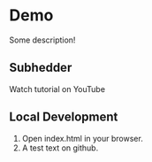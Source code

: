 # Demo

Some description!

## Subhedder

Watch tutorial on YouTube

## Local Development

1. Open index.html in your browser.
2. A test text on github.
